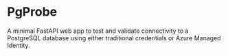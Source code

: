 # PgProbe
A minimal FastAPI web app to test and validate connectivity to a PostgreSQL database using either traditional credentials or Azure Managed Identity.
